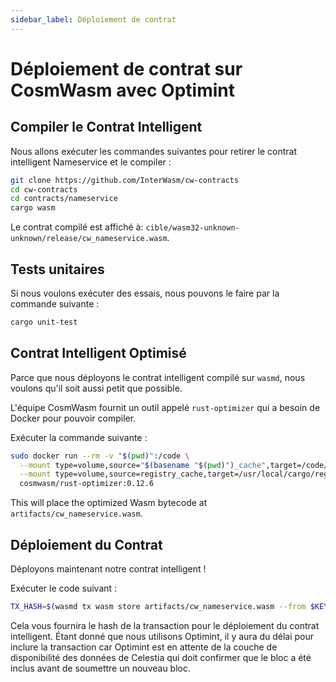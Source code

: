 ```yaml
---
sidebar_label: Déploiement de contrat
---
```


# Déploiement de contrat sur CosmWasm avec Optimint
<!-- markdownlint-disable MD013 -->

## Compiler le Contrat Intelligent

Nous allons exécuter les commandes suivantes pour retirer le contrat intelligent Nameservice et le compiler :

```sh
git clone https://github.com/InterWasm/cw-contracts
cd cw-contracts
cd contracts/nameservice
cargo wasm
```

Le contrat compilé est affiché à: `cible/wasm32-unknown-unknown/release/cw_nameservice.wasm`.

## Tests unitaires

Si nous voulons exécuter des essais, nous pouvons le faire par la commande suivante :

```sh
cargo unit-test
```

## Contrat Intelligent Optimisé

Parce que nous déployons le contrat intelligent compilé sur `wasmd`, nous voulons qu'il soit aussi petit que possible.

L'équipe CosmWasm fournit un outil appelé `rust-optimizer` qui a besoin de Docker pour pouvoir compiler.

Exécuter la commande suivante :

```sh
sudo docker run --rm -v "$(pwd)":/code \
  --mount type=volume,source="$(basename "$(pwd)")_cache",target=/code/target \
  --mount type=volume,source=registry_cache,target=/usr/local/cargo/registry \
  cosmwasm/rust-optimizer:0.12.6
```

This will place the optimized Wasm bytecode at `artifacts/cw_nameservice.wasm`.

## Déploiement du Contrat

Déployons maintenant notre contrat intelligent !

Exécuter le code suivant :

```sh
TX_HASH=$(wasmd tx wasm store artifacts/cw_nameservice.wasm --from $KEY_NAME --keyring-backend test $TXFLAG --output json -y | jq -r '.txhash') 
```

Cela vous fournira le hash de la transaction pour le déploiement du contrat intelligent. Étant donné que nous utilisons Optimint, il y aura du délai pour inclure la transaction car Optimint est en attente de la couche de disponibilité des données de Celestia qui doit confirmer que le bloc a été inclus avant de soumettre un nouveau bloc.

